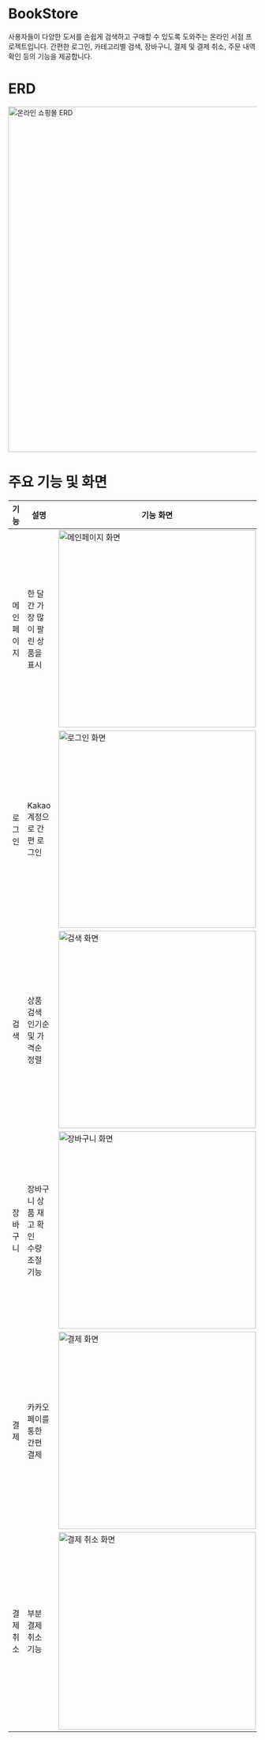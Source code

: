 # BookStore
사용자들이 다양한 도서를 손쉽게 검색하고 구매할 수 있도록 도와주는 온라인 서점 프로젝트입니다. 간편한 로그인, 카테고리별 검색, 장바구니, 결제 및 결제 취소, 주문 내역 확인 등의 기능을 제공합니다.

# ERD
<img src="https://github.com/user-attachments/assets/8f888ddd-c880-43c8-8a11-8497e309be28" alt="온라인 쇼핑몰 ERD" width="700"/>


# 주요 기능 및 화면

| 기능          | 설명                                          | 기능 화면                                                      |
| ------------- | --------------------------------------------- | -------------------------------------------------------------- |
| 메인페이지    |  한 달간 가장 많이 팔린 상품을 표시          | <img src="https://github.com/user-attachments/assets/a0b566e3-0a9b-4c0c-a6ef-05a8a9e8300b" alt="메인페이지 화면" width="400"> |
| 로그인        |  Kakao 계정으로 간편 로그인                  | <img src="https://github.com/user-attachments/assets/988cc0c8-5500-4a92-ba25-62f6fbf6f26e" alt="로그인 화면" width="400">     |
| 검색          |  상품 검색<br> 인기순 및 가격순 정렬 | <img src="https://github.com/user-attachments/assets/bf8a91cb-30a7-4616-8472-bdebbbf74e31" alt="검색 화면" width="400">       |
| 장바구니      |  장바구니 상품 재고 확인<br> 수량 조절 기능  | <img src="https://github.com/user-attachments/assets/a8206175-7967-4ea9-86ff-b8ec739af1c1" alt="장바구니 화면" width="400">   |
| 결제          |  카카오페이를 통한 간편 결제                  | <img src="https://github.com/user-attachments/assets/5078cb06-c7dc-4ebe-a35f-b9be387d5f3a" alt="결제 화면" width="400">       |
| 결제 취소     |  부분 결제 취소 기능                          | <img src="https://github.com/user-attachments/assets/94614ba6-30e2-4ea4-b9c5-0b007e9febae" alt="결제 취소 화면" width="400">  |

